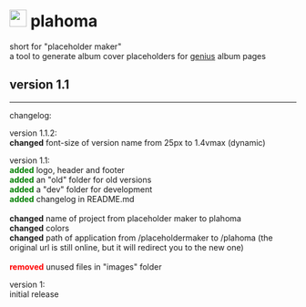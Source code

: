 # <img height="30px" src="http://www.pumpn.net/mag/plahoma/images/plahomalogo.png"/> plahoma
short for "placeholder maker"<br>
a tool to generate album cover placeholders for [genius](http://genius.com/) album pages

## version 1.1
<hr>
changelog:

version 1.1.2:
</br>
<b>changed</b> font-size of version name from 25px to 1.4vmax (dynamic)

version 1.1:
</br>
<b style="color:green;">added</b> logo, header and footer
</br>
<b style="color:green;">added</b> an "old" folder for old versions
</br>
<b style="color:green;">added</b> a "dev" folder for development
</br>
<b style="color:green;">added</b> changelog in README.md
</br>
</br>
<b>changed</b> name of project from placeholder maker to plahoma
</br>
<b>changed</b> colors
</br>
<b>changed</b> path of application from /placeholdermaker to /plahoma (the original url is still online, but it will redirect you to the new one)
</br>
</br>
<b style="color:red;">removed</b> unused files in "images" folder

version 1:
</br>
initial release